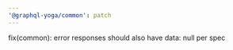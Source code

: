 ```yaml
---
'@graphql-yoga/common': patch
---
```


fix(common): error responses should also have data: null per spec
